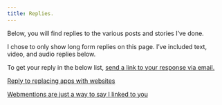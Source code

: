 ```yaml
---
title: Replies.
---
```


Below, you will find replies to the various posts and stories I’ve done.

I chose to only show long form replies on this page. I’ve included text, video, and audio replies below.

To get your reply in the below list, [send a link to your response via email.](/contact)

[Reply to replacing apps with websites](https://www.lqdev.me/feed/replacing-apps-websites-kingett/)

[Webmentions are just a way to say I linked to you](https://sarajaksa.eu/2024/01/webmentions-are-just-a-way-to-say-i-linked-to-you-you-dont-have-to-use-them-as-comments/)
